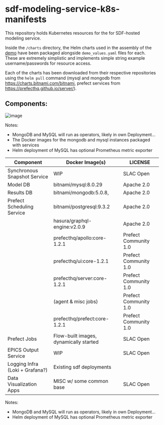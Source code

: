 # sdf-modeling-service-k8s-manifests
This repository holds Kubernetes resources for the for SDF-hosted modeling service.

Inside the `/charts` directory, the Helm charts used in the assembly of the [demo](https://github.com/jacquelinegarrahan/lume-orchestration-demo) have been packaged alongside `demo_values.yaml` files for each. These are extremely simplistic and implements simple string example username/passwords for resource access.

Each of the charts has been downloaded from their respective repositories using the `helm pull` command (mysql and mongodb from https://charts.bitnami.com/bitnami, prefect services from https://prefecthq.github.io/server/). 

## Components:

![image](files/Modeling_infra.darwio.png)

Notes:  
* MongoDB and MySQL will run as operators, likely in own Deployment...  
* The Docker images for the mongodb and mysql instances packaged with services 
* Helm deployment of MySQL has optional Prometheus metric exporter


| Component                       | Docker Image(s)                        | LICENSE               |
|---------------------------------|----------------------------------------|-----------------------|
| Synchronous Snapshot Service    | WIP                                    | SLAC Open             |
| Model DB                        | bitnami/mysql:8.0.29                   | Apache 2.0            |
| Results DB                      | bitnami/mongodb:5.0.8,                 | Apache 2.0            |
| Prefect Scheduling Service      | bitnami/postgresql:9.3.2               | Apache 2.0            |
|                                 | hasura/graphql-engine:v2.0.9           | Apache 2.0            |
|                                 | prefecthq/apollo:core-1.2.1            | Prefect Community 1.0 |
|                                 | prefecthq/ui:core-1.2.1                | Prefect Community 1.0 |
|                                 | prefecthq/server:core-1.2.1            | Prefect Community 1.0 |
|                                 | (agent & misc jobs)                    | Prefect Community 1.0 |
|                                 | prefecthq/prefect:core-1.2.1           | Prefect Community 1.0 |
| Prefect Jobs                    | Flow-built images, dynamically started | SLAC Open             |
| EPICS Output Service            | WIP                                    | SLAC Open             |
| Logging Infra (Loki + Grafana?) | Existing sdf deployments               |                       |             
| Data Visualization Apps         | MISC w/ some common base               | SLAC Open             |


Notes:  
* MongoDB and MySQL will run as operators, likely in own Deployment...  
* Helm deployment of MySQL has optional Prometheus metric exporter
